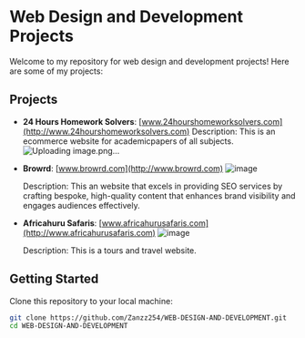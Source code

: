 # Web Design and Development Projects

Welcome to my repository for web design and development projects! Here are some of my projects:

## Projects

- **24 Hours Homework Solvers**: [www.24hourshomeworksolvers.com](http://www.24hourshomeworksolvers.com)
  Description: This is an ecommerce website for academicpapers of all subjects.
  ![Uploading image.png…]()


- **Browrd**: [www.browrd.com](http://www.browrd.com)
![image](https://github.com/Zanzz254/WEB-DESIGN-AND-DEVELOPMENT/assets/174908885/ade28199-1ee8-4844-8ade-a20e14d503b5)

  Description: This an website that excels in providing SEO services by crafting bespoke, high-quality content that enhances brand visibility and engages audiences effectively.
- **Africahuru Safaris**: [www.africahurusafaris.com](http://www.africahurusafaris.com)
  ![image](https://github.com/Zanzz254/WEB-DESIGN-AND-DEVELOPMENT/assets/174908885/14b1dc50-5417-4970-8b20-d9c148608fc9)

  
   Description: This is a tours and travel website.

## Getting Started

Clone this repository to your local machine:

```bash
git clone https://github.com/Zanzz254/WEB-DESIGN-AND-DEVELOPMENT.git
cd WEB-DESIGN-AND-DEVELOPMENT
